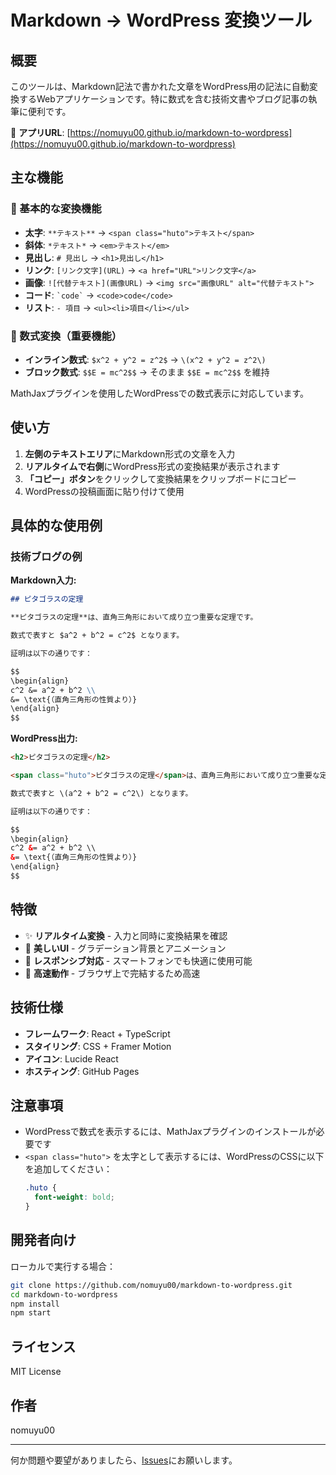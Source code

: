 # Markdown → WordPress 変換ツール

## 概要

このツールは、Markdown記法で書かれた文章をWordPress用の記法に自動変換するWebアプリケーションです。特に数式を含む技術文書やブログ記事の執筆に便利です。

🔗 **アプリURL**: [https://nomuyu00.github.io/markdown-to-wordpress](https://nomuyu00.github.io/markdown-to-wordpress)

## 主な機能

### 📝 基本的な変換機能

- **太字**: `**テキスト**` → `<span class="huto">テキスト</span>`
- **斜体**: `*テキスト*` → `<em>テキスト</em>`
- **見出し**: `# 見出し` → `<h1>見出し</h1>`
- **リンク**: `[リンク文字](URL)` → `<a href="URL">リンク文字</a>`
- **画像**: `![代替テキスト](画像URL)` → `<img src="画像URL" alt="代替テキスト">`
- **コード**: `` `code` `` → `<code>code</code>`
- **リスト**: `- 項目` → `<ul><li>項目</li></ul>`

### 🔢 数式変換（重要機能）

- **インライン数式**: `$x^2 + y^2 = z^2$` → `\(x^2 + y^2 = z^2\)`
- **ブロック数式**: `$$E = mc^2$$` → そのまま `$$E = mc^2$$` を維持

MathJaxプラグインを使用したWordPressでの数式表示に対応しています。

## 使い方

1. **左側のテキストエリア**にMarkdown形式の文章を入力
2. **リアルタイムで右側**にWordPress形式の変換結果が表示されます
3. **「コピー」ボタン**をクリックして変換結果をクリップボードにコピー
4. WordPressの投稿画面に貼り付けて使用

## 具体的な使用例

### 技術ブログの例

**Markdown入力:**
```markdown
## ピタゴラスの定理

**ピタゴラスの定理**は、直角三角形において成り立つ重要な定理です。

数式で表すと $a^2 + b^2 = c^2$ となります。

証明は以下の通りです：

$$
\begin{align}
c^2 &= a^2 + b^2 \\
&= \text{（直角三角形の性質より）}
\end{align}
$$
```

**WordPress出力:**
```html
<h2>ピタゴラスの定理</h2>

<span class="huto">ピタゴラスの定理</span>は、直角三角形において成り立つ重要な定理です。

数式で表すと \(a^2 + b^2 = c^2\) となります。

証明は以下の通りです：

$$
\begin{align}
c^2 &= a^2 + b^2 \\
&= \text{（直角三角形の性質より）}
\end{align}
$$
```

## 特徴

- ✨ **リアルタイム変換** - 入力と同時に変換結果を確認
- 🎨 **美しいUI** - グラデーション背景とアニメーション
- 📱 **レスポンシブ対応** - スマートフォンでも快適に使用可能
- 🚀 **高速動作** - ブラウザ上で完結するため高速

## 技術仕様

- **フレームワーク**: React + TypeScript
- **スタイリング**: CSS + Framer Motion
- **アイコン**: Lucide React
- **ホスティング**: GitHub Pages

## 注意事項

- WordPressで数式を表示するには、MathJaxプラグインのインストールが必要です
- `<span class="huto">` を太字として表示するには、WordPressのCSSに以下を追加してください：
  ```css
  .huto {
    font-weight: bold;
  }
  ```

## 開発者向け

ローカルで実行する場合：

```bash
git clone https://github.com/nomuyu00/markdown-to-wordpress.git
cd markdown-to-wordpress
npm install
npm start
```

## ライセンス

MIT License

## 作者

nomuyu00

---

何か問題や要望がありましたら、[Issues](https://github.com/nomuyu00/markdown-to-wordpress/issues)にお願いします。
